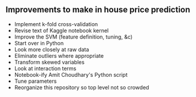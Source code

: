 ## Improvements to make in house price prediction
- Implement k-fold cross-validation
- Revise text of Kaggle notebook kernel
- Improve the SVM (feature definition, tuning, &c)
- Start over in Python
- Look more closely at raw data
- Eliminate outliers where appropriate
- Transform skewed variables
- Look at interaction terms
- Notebook-ify Amit Choudhary's Python script
- Tune parameters
- Reorganize this repository so top level not so crowded
